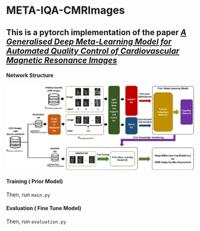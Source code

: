 # META-IQA-CMRImages
## This is a pytorch implementation of the paper *[A Generalised Deep Meta-Learning Model for Automated Quality Control of Cardiovascular Magnetic Resonance Images](https://arxiv.org/ftp/arxiv/papers/2303/2303.13324.pdf)*

#### Network Structure


![Model.png](./Image/Model.png)

#### Training ( Prior Model)

Then, run `main.py`

#### Evaluation ( Fine Tune Model)
 
Then, run `evaluation.py`